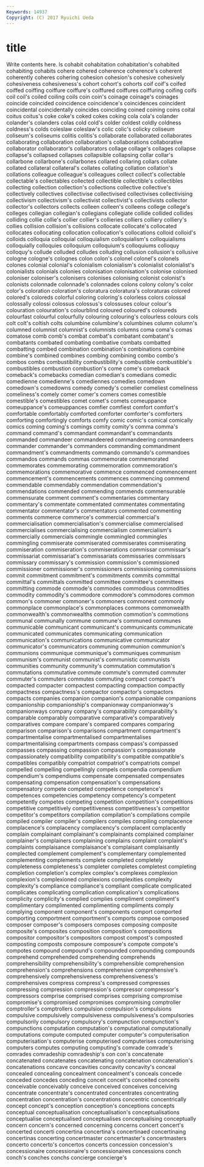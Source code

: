 ```yaml
---
Keywords: 14937 
Copyright: (C) 2017 Ryuichi Ueda
---
```


# title

Write contents here.
ls cohabit cohabitation cohabitation's cohabited cohabiting
cohabits cohere cohered coherence coherence's coherent coherently coheres cohering cohesion
cohesion's cohesive cohesively cohesiveness cohesiveness's cohort cohort's cohorts coif coif's
coifed coiffed coiffing coiffure coiffure's coiffured coiffures coiffuring coifing coifs
coil coil's coiled coiling coils coin coin's coinage coinage's coinages
coincide coincided coincidence coincidence's coincidences coincident coincidental coincidentally coincides coinciding
coined coining coins coital coitus coitus's coke coke's coked cokes
coking cola cola's colander colander's colanders colas cold cold's colder
coldest coldly coldness coldness's colds coleslaw coleslaw's colic colic's colicky
coliseum coliseum's coliseums colitis colitis's collaborate collaborated collaborates collaborating collaboration
collaboration's collaborations collaborative collaborator collaborator's collaborators collage collage's collages collapse
collapse's collapsed collapses collapsible collapsing collar collar's collarbone collarbone's collarbones
collared collaring collars collate collated collateral collateral's collates collating collation
collation's collations colleague colleague's colleagues collect collect's collectable collectable's collectables
collected collectible collectible's collectibles collecting collection collection's collections collective collective's
collectively collectives collectivise collectivised collectivises collectivising collectivism collectivism's collectivist collectivist's
collectivists collector collector's collectors collects colleen colleen's colleens college college's
colleges collegian collegian's collegians collegiate collide collided collides colliding collie
collie's collier collier's collieries colliers colliery colliery's collies collision collision's
collisions collocate collocate's collocated collocates collocating collocation collocation's collocations colloid
colloid's colloids colloquia colloquial colloquialism colloquialism's colloquialisms colloquially colloquies colloquium
colloquium's colloquiums colloquy colloquy's collude colluded colludes colluding collusion collusion's
collusive cologne cologne's colognes colon colon's colonel colonel's colonels colones
colonial colonial's colonialism colonialism's colonialist colonialist's colonialists colonials colonies colonisation
colonisation's colonise colonised coloniser coloniser's colonisers colonises colonising colonist colonist's
colonists colonnade colonnade's colonnades colons colony colony's color color's coloration
coloration's coloratura coloratura's coloraturas colored colored's coloreds colorful coloring coloring's
colorless colors colossal colossally colossi colossus colossus's colossuses colour colour's
colouration colouration's colourblind coloured coloured's coloureds colourfast colourful colourfully colouring
colouring's colourless colours cols colt colt's coltish colts columbine columbine's
columbines column column's columned columnist columnist's columnists columns coma coma's
comas comatose comb comb's combat combat's combatant combatant's combatants combated
combating combative combats combatted combatting combed combination combination's combinations combine
combine's combined combines combing combining combo combo's combos combs combustibility
combustibility's combustible combustible's combustibles combustion combustion's come come's comeback comeback's
comebacks comedian comedian's comedians comedic comedienne comedienne's comediennes comedies comedown
comedown's comedowns comedy comedy's comelier comeliest comeliness comeliness's comely comer
comer's comers comes comestible comestible's comestibles comet comet's comets comeuppance
comeuppance's comeuppances comfier comfiest comfort comfort's comfortable comfortably comforted comforter
comforter's comforters comforting comfortingly comforts comfy comic comic's comical comically
comics coming coming's comings comity comity's comma comma's command command's
commandant commandant's commandants commanded commandeer commandeered commandeering commandeers commander commander's
commanders commanding commandment commandment's commandments commando commando's commandoes commandos commands
commas commemorate commemorated commemorates commemorating commemoration commemoration's commemorations commemorative commence
commenced commencement commencement's commencements commences commencing commend commendable commendably commendation
commendation's commendations commended commending commends commensurable commensurate comment comment's commentaries
commentary commentary's commentate commentated commentates commentating commentator commentator's commentators commented
commenting comments commerce commerce's commercial commercial's commercialisation commercialisation's commercialise commercialised
commercialises commercialising commercialism commercialism's commercially commercials commingle commingled commingles commingling
commiserate commiserated commiserates commiserating commiseration commiseration's commiserations commissar commissar's commissariat
commissariat's commissariats commissaries commissars commissary commissary's commission commission's commissioned commissioner
commissioner's commissioners commissioning commissions commit commitment commitment's commitments commits committal
committal's committals committed committee committee's committees committing commode commode's commodes
commodious commodities commodity commodity's commodore commodore's commodores common common's commoner
commoner's commoners commonest commonly commonplace commonplace's commonplaces commons commonwealth commonwealth's
commonwealths commotion commotion's commotions communal communally commune commune's communed communes
communicable communicant communicant's communicants communicate communicated communicates communicating communication communication's
communications communicative communicator communicator's communicators communing communion communion's communions communique
communique's communiques communism communism's communist communist's communistic communists communities community
community's commutation commutation's commutations commutative commute commute's commuted commuter commuter's
commuters commutes commuting compact compact's compacted compacter compactest compacting compaction
compactly compactness compactness's compactor compactor's compactors compacts companies companion companion's
companionable companions companionship companionship's companionway companionway's companionways company company's comparability
comparability's comparable comparably comparative comparative's comparatively comparatives compare compare's compared
compares comparing comparison comparison's comparisons compartment compartment's compartmentalise compartmentalised compartmentalises
compartmentalising compartments compass compass's compassed compasses compassing compassion compassion's compassionate
compassionately compatibility compatibility's compatible compatible's compatibles compatibly compatriot compatriot's compatriots
compel compelled compelling compellingly compels compendia compendium compendium's compendiums compensate
compensated compensates compensating compensation compensation's compensations compensatory compete competed competence
competence's competences competencies competency competency's competent competently competes competing competition
competition's competitions competitive competitively competitiveness competitiveness's competitor competitor's competitors compilation
compilation's compilations compile compiled compiler compiler's compilers compiles compiling complacence
complacence's complacency complacency's complacent complacently complain complainant complainant's complainants complained
complainer complainer's complainers complaining complains complaint complaint's complaints complaisance complaisance's
complaisant complaisantly complected complement complement's complementary complemented complementing complements complete
completed completely completeness completeness's completer completes completest completing completion completion's
complex complex's complexes complexion complexion's complexioned complexions complexities complexity complexity's
compliance compliance's compliant complicate complicated complicates complicating complication complication's complications
complicity complicity's complied complies compliment compliment's complimentary complimented complimenting compliments
comply complying component component's components comport comported comporting comportment comportment's
comports compose composed composer composer's composers composes composing composite composite's
composites composition composition's compositions compositor compositor's compositors compost compost's composted
composting composts composure composure's compote compote's compotes compound compound's compounded
compounding compounds comprehend comprehended comprehending comprehends comprehensibility comprehensibility's comprehensible comprehension
comprehension's comprehensions comprehensive comprehensive's comprehensively comprehensiveness comprehensiveness's comprehensives compress compress's
compressed compresses compressing compression compression's compressor compressor's compressors comprise comprised
comprises comprising compromise compromise's compromised compromises compromising comptroller comptroller's comptrollers
compulsion compulsion's compulsions compulsive compulsively compulsiveness compulsiveness's compulsories compulsorily compulsory
compulsory's compunction compunction's compunctions computation computation's computational computationally computations compute
computed computer computer's computerisation computerisation's computerise computerised computerises computerising computers
computes computing computing's comrade comrade's comrades comradeship comradeship's con con's
concatenate concatenated concatenates concatenating concatenation concatenation's concatenations concave concavities concavity
concavity's conceal concealed concealing concealment concealment's conceals concede conceded concedes
conceding conceit conceit's conceited conceits conceivable conceivably conceive conceived conceives
conceiving concentrate concentrate's concentrated concentrates concentrating concentration concentration's concentrations concentric
concentrically concept concept's conception conception's conceptions concepts conceptual conceptualisation conceptualisation's
conceptualisations conceptualise conceptualised conceptualises conceptualising conceptually concern concern's concerned concerning
concerns concert concert's concerted concerti concertina concertina's concertinaed concertinaing concertinas
concerting concertmaster concertmaster's concertmasters concerto concerto's concertos concerts concession concession's
concessionaire concessionaire's concessionaires concessions conch conch's conches conchs concierge concierge's
